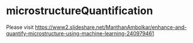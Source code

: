 # microstructureQuantification



Please visit https://www2.slideshare.net/ManthanAmbolkar/enhance-and-quantify-microstructure-using-machine-learning-240979461
